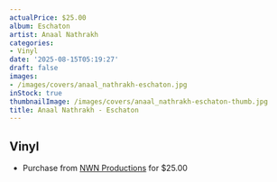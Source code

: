 ```yaml
---
actualPrice: $25.00
album: Eschaton
artist: Anaal Nathrakh
categories:
- Vinyl
date: '2025-08-15T05:19:27'
draft: false
images:
- /images/covers/anaal_nathrakh-eschaton.jpg
inStock: true
thumbnailImage: /images/covers/anaal_nathrakh-eschaton-thumb.jpg
title: Anaal Nathrakh - Eschaton
---
```


## Vinyl
* Purchase from [NWN Productions](http://shop.nwnprod.com/index.php?route=product/product&path=75&product_id=61870&sort=pd.name&order=ASC) for $25.00
